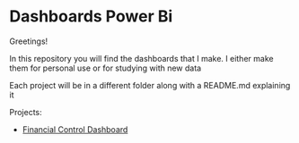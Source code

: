 # Dashboards Power Bi
Greetings!

In this repository you will find the dashboards that I make. I either make them for personal use or for studying with new data

Each project will be in a different folder along with a README.md explaining it

Projects:
- [Financial Control Dashboard](https://github.com/guilhermehge/Dashboards-Power-Bi/tree/main/Financial%20Control%20Dashboard)

